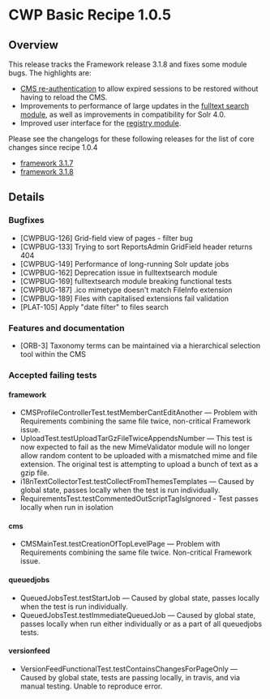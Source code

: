 # CWP Basic Recipe 1.0.5

## Overview

This release tracks the Framework release 3.1.8 and fixes some module bugs. The highlights are:

* [CMS re-authentication](http://www.silverstripe.org/blog/silverstripe-3-1-7-released/) to allow
  expired sessions to be restored without having to reload the CMS.
* Improvements to performance of large updates in the
  [fulltext search module](https://github.com/silverstripe-labs/silverstripe-fulltextsearch), as well as improvements
  in compatibility for Solr 4.0.
* Improved user interface for the [registry module](https://github.com/silverstripe-labs/silverstripe-registry/).

Please see the changelogs for these following releases for the list of core changes since recipe 1.0.4

 * [framework 3.1.7](http://doc.silverstripe.org/framework/en/3.1/changelogs/3.1.7)
 * [framework 3.1.8](http://doc.silverstripe.org/framework/en/3.1/changelogs/3.1.8)

## Details

### Bugfixes

 * [CWPBUG-126] Grid-field view of pages - filter bug
 * [CWPBUG-133] Trying to sort ReportsAdmin GridField header returns 404
 * [CWPBUG-149] Performance of long-running Solr update jobs
 * [CWPBUG-162] Deprecation issue in fulltextsearch module
 * [CWPBUG-169] fulltextsearch module breaking functional tests
 * [CWPBUG-187] .ico mimetype doesn't match FileInfo extension
 * [CWPBUG-189] Files with capitalised extensions fail validation
 * [PLAT-105] Apply "date filter" to files search

### Features and documentation

 * [ORB-3] Taxonomy terms can be maintained via a hierarchical selection tool within the CMS

### Accepted failing tests

#### framework

* CMSProfileControllerTest.testMemberCantEditAnother — Problem with Requirements combining the same file twice,
  non-critical Framework issue.
* UploadTest.testUploadTarGzFileTwiceAppendsNumber — This test is now expected to fail as the new MimeValidator
  module will no longer allow random content to be uploaded with a mismatched mime and file extension.
  The original test is attempting to upload a bunch of text as a gzip file.
* i18nTextCollectorTest.testCollectFromThemesTemplates — Caused by global state, passes locally when the test is
  run individually.
* RequirementsTest.testCommentedOutScriptTagIsIgnored - Test passes locally when run in isolation

#### cms

* CMSMainTest.testCreationOfTopLevelPage — Problem with Requirements combining the same file twice. Non-critical
  Framework issue.

#### queuedjobs

* QueuedJobsTest.testStartJob — Caused by global state, passes locally when the test is run individually.
* QueuedJobsTest.testImmediateQueuedJob — Caused by global state, passes locally when run either individually or as
  a part of all queuedjobs tests.

#### versionfeed

* VersionFeedFunctionalTest.testContainsChangesForPageOnly — Caused by global state, tests are passing locally, in travis,
  and via manual testing. Unable to reproduce error.